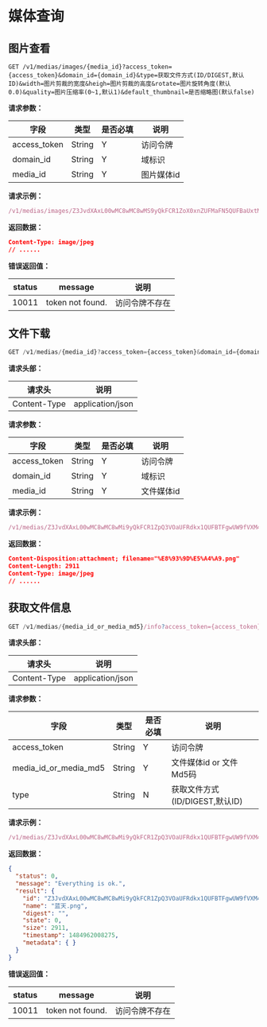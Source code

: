 # 媒体查询

## 图片查看

```
GET /v1/medias/images/{media_id}?access_token={access_token}&domain_id={domain_id}&type=获取文件方式(ID/DIGEST,默认ID)&width=图片剪裁的宽度&heigh=图片剪裁的高度&rotate=图片旋转角度(默认0.0)&quality=图片压缩率(0~1,默认1)&default_thumbnail=是否缩略图(默认false)
```

**请求参数：**

| 字段| 类型 | 是否必填|说明|
|---|---|---|---|
| access_token | String | Y | 访问令牌 |
| domain_id | String | Y | 域标识 |
| media_id | String | Y | 图片媒体id |

**请求示例：**

```js
/v1/medias/images/Z3JvdXAxL00wMC8wMC8wMS9yQkFCR1ZoX0xnZUFMaFN5QUFBaUxtMGx2b2szMTEuanBn?access_token=111&width=200&heigh=100
```

**返回数据：**

```json
Content-Type: image/jpeg
// ......
```

**错误返回值：**

| status | message |说明|
|---|---|---|
| 10011 |token not found.|访问令牌不存在|


## 文件下载

```js
GET /v1/medias/{media_id}?access_token={access_token}&domain_id={domain_id}
```
**请求头部：**

|请求头|说明 |
|---|---|
| Content-Type |application/json|

**请求参数：**

| 字段| 类型 | 是否必填|说明|
|---|---|---|---|
| access_token | String | Y | 访问令牌 |
| domain_id | String | Y | 域标识 |
| media_id | String | Y | 文件媒体id |

**请求示例：**

```js
/v1/medias/Z3JvdXAxL00wMC8wMC8wMi9yQkFCR1ZpQ3VOaUFRdkx1QUFBTFgwUW9fVXM4MDMucG5n?access_token=ac2a8470c0fb4ad2a27edd7459c6c770
```

**返回数据：**

```json
Content-Disposition:attachment; filename="%E8%93%9D%E5%A4%A9.png"
Content-Length: 2911
Content-Type: image/jpeg
// ......
```

## 获取文件信息

```js
GET /v1/medias/{media_id_or_media_md5}/info?access_token={access_token}&type={type}
```

**请求头部：**

|请求头|说明 |
|---|---|
| Content-Type |application/json|

**请求参数：**

| 字段| 类型 | 是否必填| 说明                     |
|---|---|---|------------------------|
|access_token|String|Y| 访问令牌                   |
| media_id_or_media_md5 |String|Y| 文件媒体id or 文件Md5码  |
| type |String|N| 获取文件方式(ID/DIGEST,默认ID) |

**请求示例：**

```js
/v1/medias/Z3JvdXAxL00wMC8wMC8wMi9yQkFCR1ZpQ3VOaUFRdkx1QUFBTFgwUW9fVXM4MDMucG5n/info?access_token=ac2a8470c0fb4ad2a27edd7459c6c770
```

**返回数据：**

```json
{
  "status": 0, 
  "message": "Everything is ok.", 
  "result": {
    "id": "Z3JvdXAxL00wMC8wMC8wMi9yQkFCR1ZpQ3VOaUFRdkx1QUFBTFgwUW9fVXM4MDMucG5n", 
    "name": "蓝天.png", 
    "digest": "", 
    "state": 0, 
    "size": 2911, 
    "timestamp": 1484962008275, 
    "metadata": { }
  }
}
```

**错误返回值：**

| status | message |说明|
|---|---|---|
| 10011 |token not found.|访问令牌不存在|